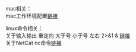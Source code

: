 mac相关：  
mac工作环境配置[链接](http://mp.weixin.qq.com/s?__biz=MjM5OTA1MDUyMA==&mid=209870809&idx=1&sn=6a80505c6cec323e0c42a2295f212924&scene=0#rd)  









linux命令相关：  
关于输入输出 重定向 大于号 小于号 左右 2>&1 & [链接](http://blog.csdn.net/longshenlmj/article/details/25062025)  
关于NetCat nc命令[链接](http://my.oschina.net/jccpp/blog/123430)
